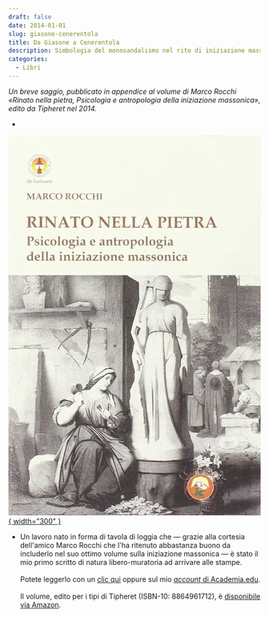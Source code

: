 ```yaml
---
draft: false
date: 2014-01-01 
slug: giasone-cenerentola
title: Da Giasone a Cenerentola
description: Simbologia del monosandalismo nel rito di iniziazione massonico.
categories:
  - Libri
---
```


*Un breve saggio, pubblicato in appendice al volume di Marco Rocchi «Rinato nella pietra, Psicologia e antropologia della iniziazione massonica», edito da Tipheret nel 2014.*

<!-- more --> 

<div class="grid cards" markdown>

  - <figure markdown>
  [![Copertina volume](single/giasonecenerentola.webp){ width="300" }](https://www.amazon.it/dp/8864961712)
  </figure>

-  Un lavoro nato in forma di tavola di loggia che — grazie alla cortesia dell'amico Marco Rocchi che l'ha ritenuto abbastanza buono da includerlo nel suo ottimo volume sulla iniziazione massonica — è stato il mio primo scritto di natura libero-muratoria ad arrivare alle stampe. <br> <br> Potete leggerlo con un [clic qui](PDF/Da_Giasone_a_Cenerentola.pdf) oppure sul mio [*account* di Academia.edu](https://www.academia.edu/33459029/Da_Giasone_a_Cenerentola). <br> <br> Il volume, edito per i tipi di Tipheret (ISBN-10: 8864961712), è [disponibile via Amazon](https://www.amazon.it/dp/8864961712).

</div>